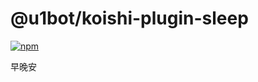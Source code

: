# @u1bot/koishi-plugin-sleep

[![npm](https://img.shields.io/npm/v/@u1bot/koishi-plugin-sleep?style=flat-square)](https://www.npmjs.com/package/@u1bot/koishi-plugin-sleep)

早晚安
